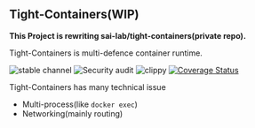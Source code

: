 ## Tight-Containers(WIP)

**This Project is rewriting sai-lab/tight-containers(private repo).**

Tight-Containers is multi-defence container runtime.

![stable channel](https://github.com/guni1192/tight-containers/workflows/stable%20channel/badge.svg)
![Security audit](https://github.com/guni1192/tight-containers/workflows/Security%20audit/badge.svg)
![clippy](https://github.com/guni1192/tight-containers/workflows/clippy/badge.svg)
[![Coverage Status](https://coveralls.io/repos/github/guni1192/tight-containers/badge.svg?branch=master)](https://coveralls.io/github/guni1192/tight-containers?branch=master)

Tight-Containers has many technical issue
- Multi-process(like `docker exec`)
- Networking(mainly routing)
